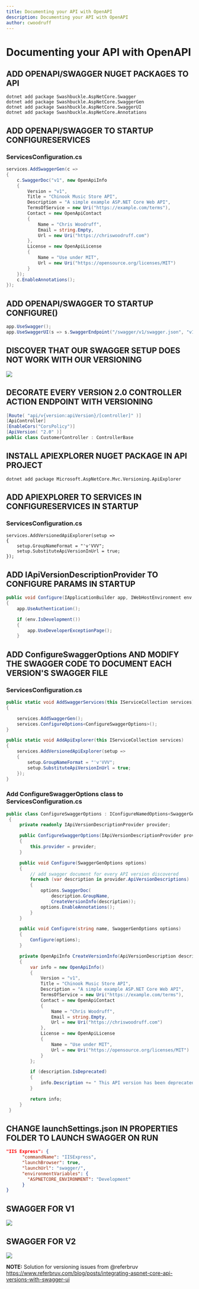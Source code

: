 ```yaml
---
title: Documenting your API with OpenAPI
description: Documenting your API with OpenAPI
author: cwoodruff
---
```

# Documenting your API with OpenAPI

## ADD OPENAPI/SWAGGER NUGET PACKAGES TO API

```dos
dotnet add package Swashbuckle.AspNetCore.Swagger
dotnet add package Swashbuckle.AspNetCore.SwaggerGen
dotnet add package Swashbuckle.AspNetCore.SwaggerUI
dotnet add package Swashbuckle.AspNetCore.Annotations
```

## ADD OPENAPI/SWAGGER TO STARTUP CONFIGURESERVICES

### ServicesConfiguration.cs

```csharp
services.AddSwaggerGen(c =>
{
	c.SwaggerDoc("v1", new OpenApiInfo
	{
		Version = "v1",
		Title = "Chinook Music Store API",
		Description = "A simple example ASP.NET Core Web API",
		TermsOfService = new Uri("https://example.com/terms"),
		Contact = new OpenApiContact
		{
			Name = "Chris Woodruff",
			Email = string.Empty,
			Url = new Uri("https://chriswoodruff.com")
		},
		License = new OpenApiLicense
		{
			Name = "Use under MIT",
			Url = new Uri("https://opensource.org/licenses/MIT")
		}
	});
	c.EnableAnnotations();
});
```

## ADD OPENAPI/SWAGGER TO STARTUP CONFIGURE()

```csharp
app.UseSwagger();
app.UseSwaggerUI(s => s.SwaggerEndpoint("/swagger/v1/swagger.json", "v1 docs"));
```

## DISCOVER THAT OUR SWAGGER SETUP DOES NOT WORK WITH OUR VERSIONING
![](documenting-with-openapi/Snag_1163deb6.png)

## DECORATE EVERY VERSION 2.0 CONTROLLER ACTION ENDPOINT WITH VERSIONING

```csharp
[Route( "api/v{version:apiVersion}/[controller]" )]
[ApiController]
[EnableCors("CorsPolicy")]
[ApiVersion( "2.0" )]
public class CustomerController : ControllerBase
```

## INSTALL APIEXPLORER NUGET PACKAGE IN API PROJECT

```dos
dotnet add package Microsoft.AspNetCore.Mvc.Versioning.ApiExplorer
```

## ADD APIEXPLORER TO SERVICES IN CONFIGURESERVICES IN STARTUP

### ServicesConfiguration.cs

```dos
services.AddVersionedApiExplorer(setup =>
{
	setup.GroupNameFormat = "'v'VVV";
	setup.SubstituteApiVersionInUrl = true;
});
```


## ADD IApiVersionDescriptionProvider TO CONFIGURE PARAMS IN STARTUP

```csharp
public void Configure(IApplicationBuilder app, IWebHostEnvironment env, IApiVersionDescriptionProvider provider)
{
    app.UseAuthentication();

    if (env.IsDevelopment())
    {
        app.UseDeveloperExceptionPage();
    }
```


## ADD ConfigureSwaggerOptions AND MODIFY THE SWAGGER CODE TO DOCUMENT EACH VERSION'S SWAGGER FILE

### ServicesConfiguration.cs

```csharp
public static void AddSwaggerServices(this IServiceCollection services)
{

    services.AddSwaggerGen();
    services.ConfigureOptions<ConfigureSwaggerOptions>();
}

public static void AddApiExplorer(this IServiceCollection services)
{
    services.AddVersionedApiExplorer(setup =>
    {
        setup.GroupNameFormat = "'v'VVV";
        setup.SubstituteApiVersionInUrl = true;
    });
}
```

### Add ConfigureSwaggerOptions class to ServicesConfiguration.cs

```csharp
public class ConfigureSwaggerOptions : IConfigureNamedOptions<SwaggerGenOptions>
 {
     private readonly IApiVersionDescriptionProvider provider;

     public ConfigureSwaggerOptions(IApiVersionDescriptionProvider provider)
     {
         this.provider = provider;
     }

     public void Configure(SwaggerGenOptions options)
     {
         // add swagger document for every API version discovered
         foreach (var description in provider.ApiVersionDescriptions)
         {
             options.SwaggerDoc(
                 description.GroupName, 
                 CreateVersionInfo(description));
             options.EnableAnnotations();
         }
     }

     public void Configure(string name, SwaggerGenOptions options)
     {
         Configure(options);
     }

     private OpenApiInfo CreateVersionInfo(ApiVersionDescription description)
     {
         var info = new OpenApiInfo()
         {
             Version = "v1",
             Title = "Chinook Music Store API",
             Description = "A simple example ASP.NET Core Web API",
             TermsOfService = new Uri("https://example.com/terms"),
             Contact = new OpenApiContact
             {
                 Name = "Chris Woodruff",
                 Email = string.Empty,
                 Url = new Uri("https://chriswoodruff.com")
             },
             License = new OpenApiLicense
             {
                 Name = "Use under MIT",
                 Url = new Uri("https://opensource.org/licenses/MIT")
             }
         };

         if (description.IsDeprecated)
         {
             info.Description += " This API version has been deprecated.";
         }

         return info;
     }
 }
```

## CHANGE launchSettings.json IN PROPERTIES FOLDER TO LAUNCH SWAGGER ON RUN

```json
"IIS Express": {
      "commandName": "IISExpress",
      "launchBrowser": true,
      "launchUrl": "swagger/",
      "environmentVariables": {
        "ASPNETCORE_ENVIRONMENT": "Development"
      }
}
```

## SWAGGER FOR V1
![](documenting-with-openapi/Snag_1163dee4.png)

## SWAGGER FOR V2
![](documenting-with-openapi/Snag_1163df13.png)

**NOTE:** Solution for versioning issues from @referbruv https://www.referbruv.com/blog/posts/integrating-aspnet-core-api-versions-with-swagger-ui








